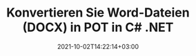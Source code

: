 ---
############################# Static ############################
layout: "autogen-gist"
date: 2021-10-02T14:22:14+03:00
draft: false
path: "de/total/net/conversion/docx-to-pot/"
other_out_formats: "PDF DOC DOCX DOCM DOT DOTX DOTM TXT RTF HTML HTM MHTML MHT XLS XLSX XLSM XLSB XLT XLTX XLTM XLAM CSV TSV DIF SXC FODS PPT PPTX PPS PPSX PPSM POT POTX PPTM POTM ODT OTT OTP ODP ODS EMZ WMZ SVG SVGZ XPS TEX DCM WMF EMF BMP PNG GIF JPEG TIFF ICO WEBP JP2 TGA PSB PSD EPUB MD FODP JPG"
ad_headline: "Konvertieren Sie DOCX in POT | .NET"
ad_description: "Die genaueste DOCX-zu-POT-Dokumentkonvertierungslösung für Ihre .NET-Anwendungen."

############################# Head ############################
head_title: "Konvertieren Sie DOCX in POT in C# ASP.NET | .NET Word-Dokumentkonvertierung"
head_description: ".NET Konvertierungs-API für Textverarbeitungsdokumente. Konvertieren Sie DOCX in POT und über 100 andere Bilder und Dateiformate in .NET-Anwendungen (C#, VB.NET, ASP.NET und .NET Core). Zeigen Sie das konvertierte POT-Dokument als HTML-Viewer an."

############################# Header ############################
title: "Konvertieren Sie Word-Dateien (DOCX) in POT in C# .NET"
description: "Konvertieren Sie DOCX (Word-Dateien) in C# VB.NET- und ASP.NET-Anwendungen programmgesteuert in POT, indem Sie flexible Dokumentkonvertierungsfunktionen verwenden, mit denen Sie das Aussehen des resultierenden Dokuments anpassen können. Konvertieren Sie alle gängigen Textverarbeitungsdokumentformate in Excel-Tabellen, PowerPoint-Präsentationen, PDF-, Photoshop-, eBook-, Web- und Bilddateiformate. Die native .NET-Konvertierungs-API bietet mehrere Dokumentkonvertierungsoptionen, um das gesamte Dokument zu konvertieren oder bestimmte Seiten der Quelldokumentdatei basierend auf den ausgewählten Seitenzahlen oder Seitenbereichen auszuwählen und einfach in ein unterstütztes Dokumentformat zu konvertieren."

############################# SubMenu ############################
submenu:
    enable: false

############################# Content ############################
content:
    enable: true
    block:
    - title_left: "So konvertieren Sie DOCX in POT in C# .NET"
      content_left: |
          Befolgen Sie diese einfachen Schritte für die Konvertierung von DOCX in POT in .NET. Sehen Sie sich das konvertierte POT-Dokument so an, wie es ist, oder rendern und zeigen Sie es als HTML an, ohne externe Software zu verwenden.

          -   **Converter**-Objekt erstellen, um DOCX-Dokument zu konvertieren
          -   Legen Sie die Konvertierungsoptionen für das POT-Format fest
          -   Rufen Sie die **Convert**-Methode der **Converter**-Klasseninstanz für die Konvertierung in POT auf
          -   Legen Sie Optionen für den HTML-Viewer fest
          -   **Viewer**-Objekt erstellen, um konvertiertes POT als HTML anzuzeigen
          
      title_right: "Downloads & Installationsanleitungen"
      content_right: |
          Sie benötigen die Namespaces `GroupDocs.Conversion` und `GroupDocs.Viewer`, um Word-Dateiformate in eine Vielzahl von Bildern und Dokumenttypen wie PDF, Microsoft Office (Word, Excel, PowerPoint, Project, Outlook), OpenDocument, HTML und andere zu konvertieren CAD-Diagramme. Erkunden Sie andere [.NET-APIs für Office-Dokumente](https://products.conholdate.com/total/net/), wie sie von Conholdate.Total angeboten werden.
          
          Holen Sie sich die entsprechenden Assembly-Dateien von den [Downloads](https://downloads.conholdate.com/total/net) oder holen Sie sich das gesamte Paket von [NuGet](https://www.nuget.org/packages/Conholdate.Total/), um `Conholdate.Total für .NET` direkt in Ihrem Arbeitsbereich hinzuzufügen.
          
      gisthash: "4f311c07ae9ee691b8afb7960aa6c806"
      gistfile: "word-to-pdf-conversion.cs"

    - title_left: "Hinzufügen von Text- oder Bildwasserzeichen zu POT in C#"
      content_left: |
          Konvertieren Sie Dokumente genau wie die Originaldatei (DOCX in POT) und wenden Sie mithilfe von C# .NET Text- oder Bildwasserzeichen auf die konvertierten Dokumentseiten an.

          -   **Converter**-Objekt erstellen, um DOCX-Dokument zu konvertieren
          -   Erstellen Sie eine neue Instanz der Klasse **WatermarkOptions**
          -   Geben Sie Wasserzeicheneigenschaften an (Farbe, Breite, Text, Bild usw.)
          -   Instanziieren Sie die richtige Klasse **ConvertOptions**
          -   Legen Sie die **Watermark**-Eigenschaft der **ConvertOptions**-Instanz fest
          -   Rufen Sie die **Convert**-Methode der **Converter**-Klasseninstanz für die Konvertierung in POT auf
        
      title_right: "Extraktion von Quelldokumentinformationen"
      content_right: |
          Die Funktion zum Extrahieren von Dokumenteninformationen ermöglicht nicht nur das Abrufen grundlegender Informationen über die Quelldokumentdatei, sondern unterstützt auch das Extrahieren einiger wertvoller dateiformatspezifischer Informationen wie Projektstart- und -enddaten einer Microsoft Project-Datei, Druckbeschränkungen für ein PDF-Dokument Liste von Ordnern, die in einer Outlook-Datendatei enthalten sind usw.

          Konvertieren Sie gängige Dokumentdateiformate auf verschiedenen Betriebssystemen wie Windows, Linux oder macOS, während Sie Plattformen wie Windows Azure, Mono und Xamarin verwenden.
          
      gisthash: "a15affe15284876ce010a315a09da1f0"
      gistfile: "convert-word-to-pdf-and-add-text-watermark-to-converted-pdf.cs"

    - title_left: "Konvertieren Sie passwortgeschütztes Word in PDF"
      content_left: |
          Die Konvertierung passwortgeschützter Dokumente in .NET ist jetzt einfacher mit Conholdate.Total für .NET-APIs. Fügen Sie einfach ein paar Zeilen C#-Code hinzu und konvertieren Sie ein passwortgeschütztes Microsoft Word-Dokument präzise in eine PDF-Datei, ohne externe Software zu verwenden.

          -   Definieren Sie **LoadOptions** und legen Sie das Passwort aus dokumentspezifischen Ladeoptionen fest
          -   Erstellen Sie ein **Converter**-Objekt, um ein Word-Dokument zu konvertieren
          -   Instanziieren Sie die Klasse **PdfConvertOptions**
          -   Rufen Sie die **Convert**-Methode der **Converter**-Klasseninstanz für die Konvertierung in PDF auf
          
      title_right: "Laden und Konvertieren von entfernt lokalisierten Dokumenten"
      content_right: |
          Mit Conholdate.Total für .NET können Entwickler Dokumente von verschiedenen Remote-Standorten und Cloud-Dokumentspeicherressourcen wie Amazon S3, Microsoft Azure Blob, FTP, lokalen Datenträgern, Streams oder einer einfachen URL laden und konvertieren. Sie müssen nur die Methode zum Abrufen des remote lokalisierten Dokumentenstroms angeben und ihn dann als Konstruktor an die Converter-Klasse übergeben.
          
          Conholdate.Total für .NET-APIs sind nativ für Windows Forms, ASP.NET, WPF, WCF oder jede Art von Anwendung, die auf .NET Framework 2.0 oder höher basiert.
          
      gisthash: "3b7541492166a47d49ca85c55b531055"
      gistfile: "convert-password-protected-word-to-pdf.cs"

############################# About Formats ############################
about_formats:
    enable: false
############################# More Formats ############################
more_formats:
    enable: true
    auto: false
    other_out_formats: PDF DOC DOCX DOCM DOT DOTX DOTM TXT RTF HTML HTM MHTML MHT XLS XLSX XLSM XLSB XLT XLTX XLTM XLAM CSV TSV DIF SXC FODS PPT PPTX PPS PPSX PPSM POT POTX PPTM POTM ODT OTT OTP ODP ODS EMZ WMZ SVG SVGZ XPS TEX DCM WMF EMF BMP PNG GIF JPEG TIFF ICO WEBP JP2 TGA PSB PSD EPUB MD FODP JPG
############################# Back to top ###############################
back_to_top:
  enable: true
---